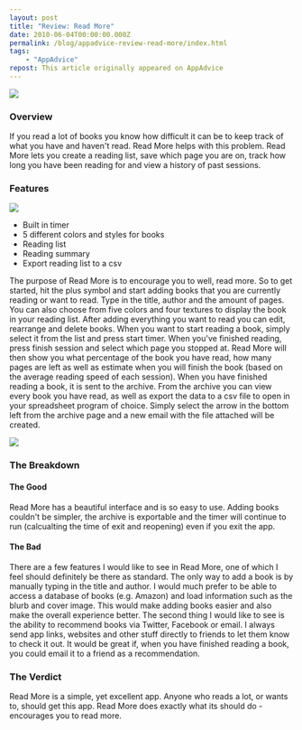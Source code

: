 ```yaml
---
layout: post
title: "Review: Read More"
date: 2010-06-04T00:00:00.000Z
permalink: /blog/appadvice-review-read-more/index.html
tags:
    - "AppAdvice"
repost: This article originally appeared on AppAdvice
---
```


![](https://cdn.rknight.me/site/appadvice/d56ace02aa.jpg)

### Overview

If you read a lot of books you know how difficult it can be to keep track of what you have and haven't read. Read More helps with this problem. Read More lets you create a reading list, save which page you are on, track how long you have been reading for and view a history of past sessions.

### Features

![](https://cdn.rknight.me/site/appadvice/0d6de0ea67.jpg)

- Built in timer 
- 5 different colors and styles for books 
- Reading list 
- Reading summary 
- Export reading list to a csv

The purpose of Read More is to encourage you to well, read more. So to get started, hit the plus symbol and start adding books that you are currently reading or want to read. Type in the title, author and the amount of pages. You can also choose from five colors and four textures to display the book in your reading list. After adding everything you want to read you can edit, rearrange and delete books. When you want to start reading a book, simply select it from the list and press start timer. When you've finished reading, press finish session and select which page you stopped at. Read More will then show you what percentage of the book you have read, how many pages are left as well as estimate when you will finish the book (based on the average reading speed of each session). When you have finished reading a book, it is sent to the archive. From the archive you can view every book you have read, as well as export the data to a csv file to open in your spreadsheet program of choice. Simply select the arrow in the bottom left from the archive page and a new email with the file attached will be created. 

![](https://cdn.rknight.me/site/appadvice/ae0caa19a1.jpg)

### The Breakdown

#### The Good

Read More has a beautiful interface and is so easy to use. Adding books couldn't be simpler, the archive is exportable and the timer will continue to run (calcualting the time of exit and reopening) even if you exit the app. 

#### The Bad

There are a few features I would like to see in Read More, one of which I feel should definitely be there as standard. The only way to add a book is by manually typing in the title and author. I would much prefer to be able to access a database of books (e.g. Amazon) and load information such as the blurb and cover image. This would make adding books easier and also make the overall experience better. The second thing I would like to see is the ability to recommend books via Twitter, Facebook or email. I always send app links, websites and other stuff directly to friends to let them know to check it out. It would be great if, when you have finished reading a book, you could email it to a friend as a recommendation.

### The Verdict

Read More is a simple, yet excellent app. Anyone who reads a lot, or wants to, should get this app. Read More does exactly what its should do - encourages you to read more.
